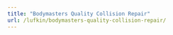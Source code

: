 ```yaml
---
title: "Bodymasters Quality Collision Repair"
url: /lufkin/bodymasters-quality-collision-repair/
---
```

